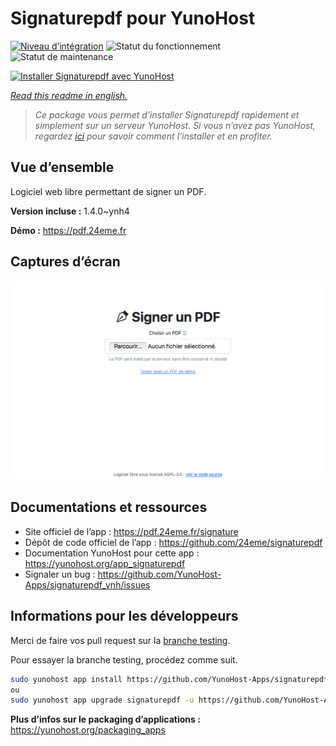 <!--
N.B.: This README was automatically generated by https://github.com/YunoHost/apps/tree/master/tools/README-generator
It shall NOT be edited by hand.
-->

# Signaturepdf pour YunoHost

[![Niveau d’intégration](https://dash.yunohost.org/integration/signaturepdf.svg)](https://dash.yunohost.org/appci/app/signaturepdf) ![Statut du fonctionnement](https://ci-apps.yunohost.org/ci/badges/signaturepdf.status.svg) ![Statut de maintenance](https://ci-apps.yunohost.org/ci/badges/signaturepdf.maintain.svg)

[![Installer Signaturepdf avec YunoHost](https://install-app.yunohost.org/install-with-yunohost.svg)](https://install-app.yunohost.org/?app=signaturepdf)

*[Read this readme in english.](./README.md)*

> *Ce package vous permet d’installer Signaturepdf rapidement et simplement sur un serveur YunoHost.
Si vous n’avez pas YunoHost, regardez [ici](https://yunohost.org/#/install) pour savoir comment l’installer et en profiter.*

## Vue d’ensemble

Logiciel web libre permettant de signer un PDF.

**Version incluse :** 1.4.0~ynh4

**Démo :** https://pdf.24eme.fr

## Captures d’écran

![Capture d’écran de Signaturepdf](./doc/screenshots/screenshot.png)

## Documentations et ressources

* Site officiel de l’app : <https://pdf.24eme.fr/signature>
* Dépôt de code officiel de l’app : <https://github.com/24eme/signaturepdf>
* Documentation YunoHost pour cette app : <https://yunohost.org/app_signaturepdf>
* Signaler un bug : <https://github.com/YunoHost-Apps/signaturepdf_ynh/issues>

## Informations pour les développeurs

Merci de faire vos pull request sur la [branche testing](https://github.com/YunoHost-Apps/signaturepdf_ynh/tree/testing).

Pour essayer la branche testing, procédez comme suit.

``` bash
sudo yunohost app install https://github.com/YunoHost-Apps/signaturepdf_ynh/tree/testing --debug
ou
sudo yunohost app upgrade signaturepdf -u https://github.com/YunoHost-Apps/signaturepdf_ynh/tree/testing --debug
```

**Plus d’infos sur le packaging d’applications :** <https://yunohost.org/packaging_apps>